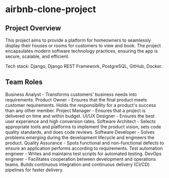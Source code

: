 # airbnb-clone-project

## Project Overview
This project aims to provide a platform for homeowners to seamlessly display their houses or rooms for customers to view and book. The project encapsulates modern software technology practices, ensuring the app is secure, scalable, and efficient.

Tech stack: Django, Django REST Framework, PostgreSQL, GitHub, Docker.

## Team Roles
Business Analyst - Transforms customers' business needs into requirements.
Product Owner - Ensures that the final product meets customer requirements. Holds the responsibility for a product's success than any other member.
Project Manager - Ensures that a project is delivered on time and within budget.
UI/UX Designer - Ensures the best user experience and high conversion rates.
Software Architect - Selects appropriate tools and platforms to implement the product vision, sets code quality standards, and does code reviews.
Software Developer - Solves problems emerging during the development lifecycle and engineers the product.
Quality Assurance - Spots functional and non-functional defects to ensure an application performs according to requirements.
Test automation engineer - Writes and maintains test scripts for automated testing.
DevOps engineer - Facilitates cooperation between development and operations teams. Builds continuous integration and continuous delivery (CI/CD) pipelines for faster delivery.
